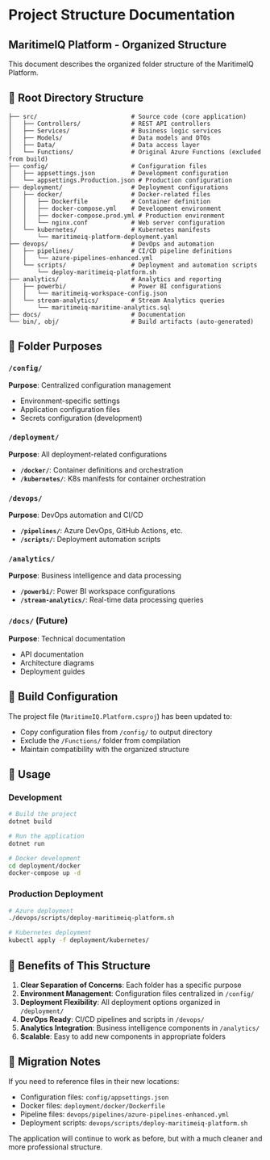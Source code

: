 # Project Structure Documentation

## MaritimeIQ Platform - Organized Structure

This document describes the organized folder structure of the MaritimeIQ Platform.

## 📁 Root Directory Structure

```
├── src/                          # Source code (core application)
│   ├── Controllers/              # REST API controllers
│   ├── Services/                 # Business logic services
│   ├── Models/                   # Data models and DTOs
│   ├── Data/                     # Data access layer
│   └── Functions/                # Original Azure Functions (excluded from build)
├── config/                       # Configuration files
│   ├── appsettings.json          # Development configuration
│   └── appsettings.Production.json # Production configuration
├── deployment/                   # Deployment configurations
│   ├── docker/                   # Docker-related files
│   │   ├── Dockerfile            # Container definition
│   │   ├── docker-compose.yml    # Development environment
│   │   ├── docker-compose.prod.yml # Production environment
│   │   └── nginx.conf            # Web server configuration
│   └── kubernetes/               # Kubernetes manifests
│       └── maritimeiq-platform-deployment.yaml
├── devops/                       # DevOps and automation
│   ├── pipelines/                # CI/CD pipeline definitions
│   │   └── azure-pipelines-enhanced.yml
│   └── scripts/                  # Deployment and automation scripts
│       └── deploy-maritimeiq-platform.sh
├── analytics/                    # Analytics and reporting
│   ├── powerbi/                  # Power BI configurations
│   │   └── maritimeiq-workspace-config.json
│   └── stream-analytics/         # Stream Analytics queries
│       └── maritimeiq-maritime-analytics.sql
├── docs/                         # Documentation
└── bin/, obj/                    # Build artifacts (auto-generated)
```

## 🎯 Folder Purposes

### `/config/`
**Purpose**: Centralized configuration management
- Environment-specific settings
- Application configuration files
- Secrets configuration (development)

### `/deployment/`
**Purpose**: All deployment-related configurations
- **`/docker/`**: Container definitions and orchestration
- **`/kubernetes/`**: K8s manifests for container orchestration

### `/devops/`
**Purpose**: DevOps automation and CI/CD
- **`/pipelines/`**: Azure DevOps, GitHub Actions, etc.
- **`/scripts/`**: Deployment automation scripts

### `/analytics/`
**Purpose**: Business intelligence and data processing
- **`/powerbi/`**: Power BI workspace configurations
- **`/stream-analytics/`**: Real-time data processing queries

### `/docs/` (Future)
**Purpose**: Technical documentation
- API documentation
- Architecture diagrams
- Deployment guides

## 🔧 Build Configuration

The project file (`MaritimeIQ.Platform.csproj`) has been updated to:
- Copy configuration files from `/config/` to output directory
- Exclude the `/Functions/` folder from compilation
- Maintain compatibility with the organized structure

## 🚀 Usage

### Development
```bash
# Build the project
dotnet build

# Run the application
dotnet run

# Docker development
cd deployment/docker
docker-compose up -d
```

### Production Deployment
```bash
# Azure deployment
./devops/scripts/deploy-maritimeiq-platform.sh

# Kubernetes deployment
kubectl apply -f deployment/kubernetes/
```

## 📝 Benefits of This Structure

1. **Clear Separation of Concerns**: Each folder has a specific purpose
2. **Environment Management**: Configuration files centralized in `/config/`
3. **Deployment Flexibility**: All deployment options organized in `/deployment/`
4. **DevOps Ready**: CI/CD pipelines and scripts in `/devops/`
5. **Analytics Integration**: Business intelligence components in `/analytics/`
6. **Scalable**: Easy to add new components in appropriate folders

## 🔄 Migration Notes

If you need to reference files in their new locations:
- Configuration files: `config/appsettings.json`
- Docker files: `deployment/docker/Dockerfile`
- Pipeline files: `devops/pipelines/azure-pipelines-enhanced.yml`
- Deployment scripts: `devops/scripts/deploy-maritimeiq-platform.sh`

The application will continue to work as before, but with a much cleaner and more professional structure.